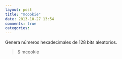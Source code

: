 ```yaml
---
layout: post
title: "mcookie"
date: 2013-10-27 13:54
comments: true
categories: 
---
```

Genera números hexadecimales de 128 bits aleatorios.

>$ mcookie


